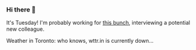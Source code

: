 ### Hi there :wave:

It's Tuesday! I'm probably working for [this bunch](https://github.com/kohofinancial), interviewing a potential new colleague.

Weather in Toronto: who knows, wttr.in is currently down...
